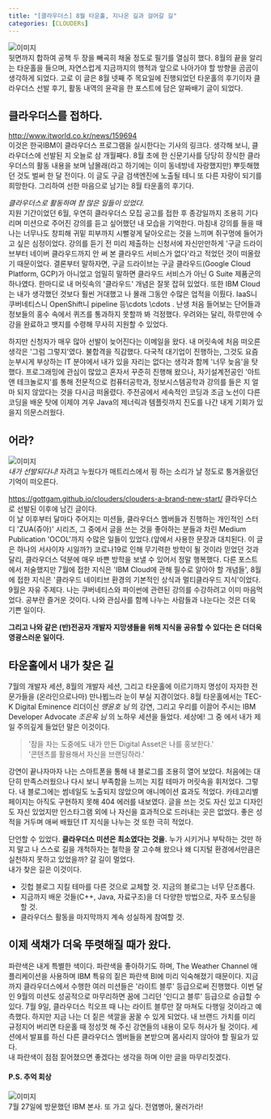 ```yaml
---
title: "[클라우더스] 8월 타운홀, 지나온 길과 걸어갈 길"
categories: [CLOUDERs]
---
```

![이미지](https://user-images.githubusercontent.com/50163676/92095042-1f493400-ee10-11ea-966d-a3049d597d45.jpeg "8월-타운홀-필기")  
뒷면까지 합하여 공책 두 장을 빼곡히 채울 정도로 필기를 열심히 했다. 8월의 끝을 알리는 타운홀을 들으며, 자연스럽게 지금까지의 행적과 앞으로 나아가야 할 방향을 곰곰이 생각하게 되었다. 고로 이 글은 8월 넷째 주 목요일에 진행되었던 타운홀의 후기이자 클라우더스 선발 후기, 활동 내역의 윤곽을 한 포스트에 담은 알짜배기 글이 되었다.    

## 클라우더스를 접하다.
<http://www.itworld.co.kr/news/159694>  
이것은 한국IBM이 클라우더스 프로그램을 실시한다는 기사의 링크다. 생각해 보니, 클라우더스에 선발된 지 오늘로 삼 개월째다. 8월 초에 한 신문기사를 당당히 장식한 클라우더스의 활동 내용을 보며 남몰래(라고 하기에는 이미 동네방네 자랑했지만) 뿌듯해했던 것도 벌써 한 달 전이다. 이 글도 구글 검색엔진에 노출될 테니 또 다른 자랑이 되기를 희망한다. 그리하여 선한 마음으로 남기는 8월 타운홀의 후기다.    

*클라우더스로 활동하며 참 많은 일들이 있었다.*    
지원 기간이었던 6월, 우연히 클라우더스 모집 공고를 접한 후 종강일까지 조용히 기다리며 미션으로 주어진 강의를 듣고 싶어했던 내 모습을 기억한다. 마침내 강의를 들을 때 나는 너무나도 창피해 귀밑 피부까지 시뻘겋게 달아오르는 것을 느끼며 쥐구멍에 들어가고 싶은 심정이었다. 강의를 듣기 전 미리 제출하는 신청서에 자신만만하게 '구글 드라이브부터 네이버 클라우드까지 안 써 본 클라우드 서비스가 없다'라고 적었던 것이 떠올랐기 때문이었다. 결론부터 말하자면, 구글 드라이브는 구글 클라우드(Google Cloud Platform, GCP)가 아니었고 엄밀히 말하면 클라우드 서비스가 아닌 G Suite 제품군의 하나였다. 한마디로 내 머릿속의 '클라우드' 개념은 잘못 잡혀 있었다. 또한 IBM Cloud는 내가 생각했던 것보다 훨씬 거대했고 나 몰래 그동안 수많은 업적을 이뤘다. IaaS니 쿠버네티스니 OpenShift니 pipeline 등\cdots \cdots . 난생 처음 들어보는 단어들과 정보들의 홍수 속에서 퀴즈를 통과하지 못할까 봐 걱정했다. 우려와는 달리, 하루만에 수강을 완료하고 뱃지를 수령해 무사히 지원할 수 있었다.    

하지만 신청자가 매우 많아 선발이 늦어진다는 이메일을 왔다. 내 머릿속에 처음 떠오른 생각은 '그럼 그렇지'였다. 불합격을 직감했다. 다국적 대기업이 진행하는, 그것도 요즘 눈부시게 부상하는 IT 분야에서 내가 있을 자리는 없다는 생각과 함께 '너무 늦음'을 탓했다. 프로그래밍에 관심이 많았고 혼자서 꾸준히 진행해 왔으나, 자기설계전공인 '아트 앤 테크놀로지'를 통해 전문적으로 컴퓨터공학과, 정보시스템공학과 강의를 들은 지 얼마 되지 않았다는 것을 다시금 떠올렸다. 주전공에서 세속적인 코딩과 조금 노선이 다른 코딩을 배운 탓에 이제야 겨우 Java의 제너릭과 템플릿까지 진도를 나간 내게 기회가 있을지 의문스러웠다.    

## 어라?  
![이미지](https://user-images.githubusercontent.com/50163676/92096036-6683f480-ee11-11ea-91c9-f75c9caeb50a.jpeg "어라? 클라우더스에 선발되다니!")  
*내가 선발되다니!* 자려고 누웠다가 매트리스에서 핑 하는 소리가 날 정도로 퉁겨올랐던 기억이 떠오른다.    

<https://gottgam.github.io/clouders/clouders-a-brand-new-start/> 
클라우더스로 선발된 이후에 남긴 글이다.  
이 날 이후부터 달마다 주어지는 미션들, 클라우더스 멤버들과 진행하는 개인적인 스터디 'ZUA(쥬아)' 시리즈, 그 중에서 글을 쓰는 것을 좋아하는 분들과 차린 Medium Publication 'OCOL'까지 수많은 일들이 있었다.(앞에서 사용한 문장과 대치된다. 이 글은 하나의 서사이자 시일까?) 코로나19로 인해 무기력한 방학이 될 것이라 믿었던 것과 달리, 클라우더스 덕분에 매우 바쁜 방학을 보낼 수 있어서 정말 행복했다. 다른 포스트에서 저술했지만 7월에 접한 지식은 'IBM Cloud에 관해 필수로 알아야 할 개념들', 8월에 접한 지식은 '클라우드 네이티브 환경의 기본적인 상식과 멀티클라우드 지식'이었다. 9월은 자유 주제다. 나는 쿠버네티스와 파이썬에 관련된 강의를 수강하려고 이미 마음먹었다. 공부란 즐거운 것이다. 나와 관심사를 함께 나누는 사람들과 나눈다는 것은 더욱 기쁜 일이다.    

__그리고 나와 같은 (반)전공자 개발자 지망생들을 위해 지식을 공유할 수 있다는 은 더더욱 영광스러운 일이다.__    

## 타운홀에서 내가 찾은 길  
7월의 개발자 세션, 8월의 개발자 세션, 그리고 타운홀에 이르기까지 명성이 자자한 전문가들을 (온라인으로나마) 만나뵙느라 눈이 부실 지경이었다. 8월 타운홀에서는 TEC-K Digital Eminence 리더이신 *맹윤호 님* 의 강연, 그리고 우리를 이끌어 주시는 IBM Developer Advocate *조은옥 님* 의 노하우 세션을 들었다. 세상에! 그 중 에서 내가 제일 주의깊게 들었던 말은 이것이다.  
> '잠을 자는 도중에도 내가 만든 Digital Asset은 나를 홍보한다.'  
> '콘텐츠를 활용해서 자신을 브랜딩하라.'    

강연이 끝나자마자 나는 스마트폰을 통해 내 블로그를 조용히 열어 보았다. 처음에는 대단히 만족스러웠으나 다시 보니 부족함을 느끼는 지킬 테마가 머릿속을 휘저었다. 그렇다. 내 블로그에는 썸네일도 노출되지 않았으며 애니메이션 효과도 적었다. 카테고리별 페이지는 아직도 구현하지 못해 404 에러를 내보였다. 글을 쓰는 것도 자신 있고 디자인도 자신 있었지만 인스타그램 외에 나 자신을 효과적으로 드러내는 곳은 없었다. 좋은 성적을 거두며 애써 배웠던 IT 지식을 나누는 것 또한 극히 적었다.    

단언할 수 있었다. __클라우더스 미션은 최소였다는 것을.__ 누가 시키거나 부탁하는 것만 하지 말고 나 스스로 길을 개척하자는 철학을 잘 고수해 왔으나 왜 디지털 환경에서만큼은 실천하지 못하고 있었을까? 갈 길이 멀었다.  
내가 찾은 길은 이것이다.  
+ 깃헙 블로그 지킬 테마를 다른 것으로 교체할 것. 지금의 블로그는 너무 단조롭다.  
+ 지금까지 배운 것들(C++, Java, 자료구조)을 더 다양한 방법으로, 자주 포스팅을 할 것.  
+ 클라우더스 활동을 마지막까지 계속 성실하게 참여할 것.    

## 이제 색채가 더욱 뚜렷해질 때가 왔다.  
파란색은 내게 특별한 색이다. 파란색을 좋아하기도 하며, The Weather Channel 애플리케이션을 사용하며 IBM 특유의 짙은 파란색 BI에 미리 익숙해졌기 때문이다. 지금까지 클라우더스에서 수행한 여러 미션들은 '라이트 블루' 등급으로써 진행했다. 이번 달인 9월의 미션도 성공적으로 마무리하면 꿈에 그리던 '인디고 블루' 등급으로 승급할 수 있다. 7월 9일, 클라우더스 킥오프 때 나는 라이트 블루만 잘 마쳐도 다행일 것이라고 예측했다. 하지만 지금 나는 더 짙은 색깔을 꿈꿀 수 있게 되었다. 내 브랜드 가치를 미리 규정지어 버리면 타운홀 때 정성껏 해 주신 강연들의 내용이 모두 허사가 될 것이다. 세션에서 발표를 하신 다른 클라우더스 멤버들을 본받으며 몸사리지 않아야 할 필요가 있다.  
내 파란색이 점점 짙어졌으면 좋겠다는 생각을 하며 이만 글을 마무리짓겠다.    

#### P.S. 추억 회상  
![이미지](https://user-images.githubusercontent.com/50163676/92096052-6b48a880-ee11-11ea-8250-693aa90dd79d.jpeg "7월 IBM 본사 방문!")  
7월 27일에 방문했던 IBM 본사. 또 가고 싶다. 전염병아, 물러가라!

